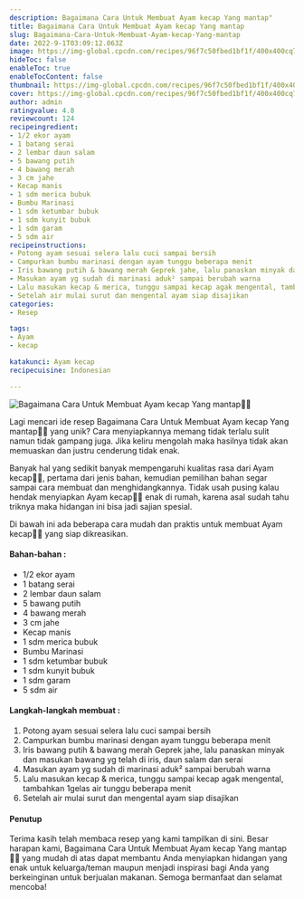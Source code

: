 ```yaml
---
description: Bagaimana Cara Untuk Membuat Ayam kecap Yang mantap"
title: Bagaimana Cara Untuk Membuat Ayam kecap Yang mantap
slug: Bagaimana-Cara-Untuk-Membuat-Ayam-kecap-Yang-mantap
date: 2022-9-1T03:09:12.063Z
image: https://img-global.cpcdn.com/recipes/96f7c50fbed1bf1f/400x400cq70/photo.jpg
hideToc: false
enableToc: true
enableTocContent: false
thumbnail: https://img-global.cpcdn.com/recipes/96f7c50fbed1bf1f/400x400cq70/photo.jpg
cover: https://img-global.cpcdn.com/recipes/96f7c50fbed1bf1f/400x400cq70/photo.jpg
author: admin
ratingvalue: 4.8
reviewcount: 124
recipeingredient:
- 1/2 ekor ayam
- 1 batang serai
- 2 lembar daun salam
- 5 bawang putih
- 4 bawang merah
- 3 cm jahe
- Kecap manis
- 1 sdm merica bubuk
- Bumbu Marinasi
- 1 sdm ketumbar bubuk
- 1 sdm kunyit bubuk
- 1 sdm garam
- 5 sdm air
recipeinstructions:
- Potong ayam sesuai selera lalu cuci sampai bersih
- Campurkan bumbu marinasi dengan ayam tunggu beberapa menit
- Iris bawang putih & bawang merah Geprek jahe, lalu panaskan minyak dan masukan bawang yg telah di iris, daun salam dan serai
- Masukan ayam yg sudah di marinasi aduk² sampai berubah warna
- Lalu masukan kecap & merica, tunggu sampai kecap agak mengental, tambahkan 1gelas air tunggu beberapa menit
- Setelah air mulai surut dan mengental ayam siap disajikan
categories:
- Resep

tags:
- Ayam
- kecap

katakunci: Ayam kecap
recipecuisine: Indonesian

---
```


![Bagaimana Cara Untuk Membuat Ayam kecap Yang mantap👩‍🍳](https://img-global.cpcdn.com/recipes/96f7c50fbed1bf1f/400x400cq70/photo.jpg)

Lagi mencari ide resep Bagaimana Cara Untuk Membuat Ayam kecap Yang mantap👩‍🍳 yang unik? Cara menyiapkannya memang tidak terlalu sulit namun tidak gampang juga. Jika keliru mengolah maka hasilnya tidak akan memuaskan dan justru cenderung tidak enak.

Banyak hal yang sedikit banyak mempengaruhi kualitas rasa dari Ayam kecap👩‍🍳, pertama dari jenis bahan, kemudian pemilihan bahan segar sampai cara membuat dan menghidangkannya. Tidak usah pusing kalau hendak menyiapkan Ayam kecap👩‍🍳 enak di rumah, karena asal sudah tahu triknya maka hidangan ini bisa jadi sajian spesial.

Di bawah ini ada beberapa cara mudah dan praktis untuk membuat Ayam kecap👩‍🍳 yang siap dikreasikan.

<!--inarticleads1-->

#### Bahan-bahan :

- 1/2 ekor ayam
- 1 batang serai
- 2 lembar daun salam
- 5 bawang putih
- 4 bawang merah
- 3 cm jahe
- Kecap manis
- 1 sdm merica bubuk
- Bumbu Marinasi
- 1 sdm ketumbar bubuk
- 1 sdm kunyit bubuk
- 1 sdm garam
- 5 sdm air

<!--inarticleads2-->

#### Langkah-langkah membuat :

1. Potong ayam sesuai selera lalu cuci sampai bersih
1. Campurkan bumbu marinasi dengan ayam tunggu beberapa menit
1. Iris bawang putih & bawang merah Geprek jahe, lalu panaskan minyak dan masukan bawang yg telah di iris, daun salam dan serai
1. Masukan ayam yg sudah di marinasi aduk² sampai berubah warna
1. Lalu masukan kecap & merica, tunggu sampai kecap agak mengental, tambahkan 1gelas air tunggu beberapa menit
1. Setelah air mulai surut dan mengental ayam siap disajikan

#### Penutup

Terima kasih telah membaca resep yang kami tampilkan di sini. Besar harapan kami, Bagaimana Cara Untuk Membuat Ayam kecap Yang mantap👩‍🍳 yang mudah di atas dapat membantu Anda menyiapkan hidangan yang enak untuk keluarga/teman maupun menjadi inspirasi bagi Anda yang berkeinginan untuk berjualan makanan. Semoga bermanfaat dan selamat mencoba!